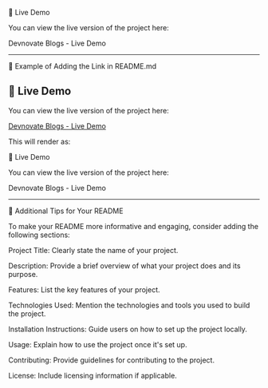 📢 Live Demo

You can view the live version of the project here:

Devnovate Blogs - Live Demo


---

📝 Example of Adding the Link in README.md

## 📢 Live Demo

You can view the live version of the project here:

[Devnovate Blogs - Live Demo](https://shravan2krypton.github.io/Article-Blog/)

This will render as:

📢 Live Demo

You can view the live version of the project here:

Devnovate Blogs - Live Demo


---

🧠 Additional Tips for Your README

To make your README more informative and engaging, consider adding the following sections:

Project Title: Clearly state the name of your project.

Description: Provide a brief overview of what your project does and its purpose.

Features: List the key features of your project.

Technologies Used: Mention the technologies and tools you used to build the project.

Installation Instructions: Guide users on how to set up the project locally.

Usage: Explain how to use the project once it's set up.

Contributing: Provide guidelines for contributing to the project.

License: Include licensing information if applicable.

